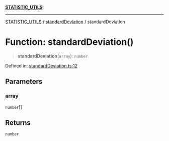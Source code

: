 [**STATISTIC_UTILS**](../../README.md)

***

[STATISTIC_UTILS](../../README.md) / [standardDeviation](../README.md) / standardDeviation

# Function: standardDeviation()

> **standardDeviation**(`array`): `number`

Defined in: [standardDeviation.ts:12](https://github.com/dailker/everyutil/blob/9768d00ced16ec8f4705df34c2fe47f2b1b47121/src/statistic/standardDeviation.ts#L12)

## Parameters

### array

`number`[]

## Returns

`number`
